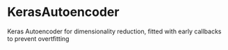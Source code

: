 # KerasAutoencoder
Keras Autoencoder for dimensionality reduction, fitted with early callbacks to prevent overtfitting
